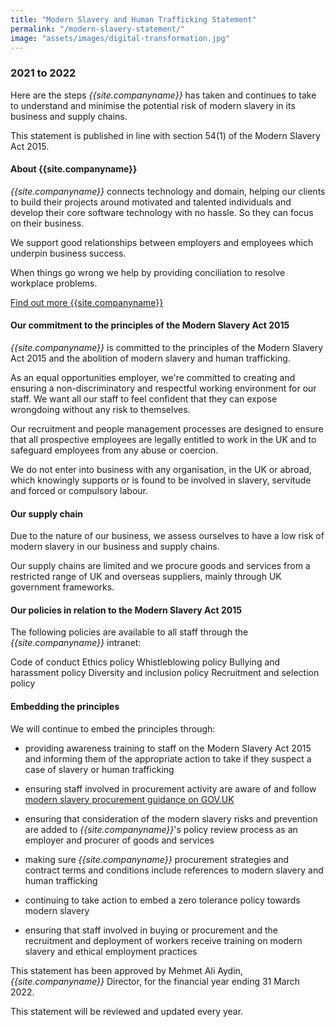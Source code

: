 ```yaml
---
title: "Modern Slavery and Human Trafficking Statement"
permalink: "/modern-slavery-statement/"
image: "assets/images/digital-transformation.jpg"
---
```


### 2021 to 2022

Here are the steps *{{site.companyname}}* has taken and continues to take to understand and minimise the potential risk of modern slavery in its business and supply chains.

This statement is published in line with section 54(1) of the Modern Slavery Act 2015.

#### About {{site.companyname}}

*{{site.companyname}}* connects technology and domain, helping our clients to build their projects around motivated and talented individuals and develop their core software technology with no hassle. So they can focus on their business.

We support good relationships between employers and employees which underpin business success.

When things go wrong we help by providing conciliation to resolve workplace problems.

[Find out more {{site.companyname}}](about.html)

#### Our commitment to the principles of the Modern Slavery Act 2015

*{{site.companyname}}* is committed to the principles of the Modern Slavery Act 2015 and the abolition of modern slavery and human trafficking.

As an equal opportunities employer, we're committed to creating and ensuring a non-discriminatory and respectful working environment for our staff. We want all our staff to feel confident that they can expose wrongdoing without any risk to themselves.

Our recruitment and people management processes are designed to ensure that all prospective employees are legally entitled to work in the UK and to safeguard employees from any abuse or coercion.

We do not enter into business with any organisation, in the UK or abroad, which knowingly supports or is found to be involved in slavery, servitude and forced or compulsory labour.

#### Our supply chain
Due to the nature of our business, we assess ourselves to have a low risk of modern slavery in our business and supply chains.

Our supply chains are limited and we procure goods and services from a restricted range of UK and overseas suppliers, mainly through UK government frameworks.

#### Our policies in relation to the Modern Slavery Act 2015
The following policies are available to all staff through the *{{site.companyname}}* intranet:

Code of conduct
Ethics policy
Whistleblowing policy
Bullying and harassment policy
Diversity and inclusion policy
Recruitment and selection policy

#### Embedding the principles

We will continue to embed the principles through:

- providing awareness training to staff on the Modern Slavery Act 2015 and informing them of the appropriate action to take if they suspect a case of slavery or human trafficking

- ensuring staff involved in procurement activity are aware of and follow [modern slavery procurement guidance on GOV.UK](https://www.gov.uk/government/publications/procurement-policy-note-0519-tackling-modern-slavery-in-government-supply-chains)

- ensuring that consideration of the modern slavery risks and prevention are added to *{{site.companyname}}*'s policy review process as an employer and procurer of goods and services

- making sure *{{site.companyname}}* procurement strategies and contract terms and conditions include references to modern slavery and human trafficking

- continuing to take action to embed a zero tolerance policy towards modern slavery

- ensuring that staff involved in buying or procurement and the recruitment and deployment of workers receive training on modern slavery and ethical employment practices

This statement has been approved by Mehmet Ali Aydin, *{{site.companyname}}* Director, for the financial year ending 31 March 2022.

This statement will be reviewed and updated every year.

